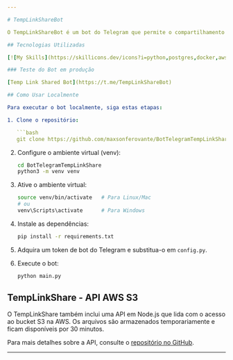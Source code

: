 ```yaml
---

# TempLinkShareBot

O TempLinkShareBot é um bot do Telegram que permite o compartilhamento seguro e temporário de arquivos através de links. Faça upload de arquivos e obtenha links de download com tempo de expiração. Ideal para compartilhar arquivos sensíveis, garantindo acesso restrito e temporário.

## Tecnologias Utilizadas 

[![My Skills](https://skillicons.dev/icons?i=python,postgres,docker,aws,git,github,telegram)](https://skillicons.dev)

### Teste do Bot em produção

[Temp Link Shared Bot](https://t.me/TempLinkShareBot)

## Como Usar Localmente

Para executar o bot localmente, siga estas etapas:

1. Clone o repositório:

   ```bash
   git clone https://github.com/maxsonferovante/BotTelegramTempLinkShare.git
   ```

2. Configure o ambiente virtual (venv):

   ```bash
   cd BotTelegramTempLinkShare
   python3 -m venv venv
   ```

3. Ative o ambiente virtual:

   ```bash
   source venv/bin/activate   # Para Linux/Mac
   # ou
   venv\Scripts\activate      # Para Windows
   ```

4. Instale as dependências:

   ```bash
   pip install -r requirements.txt
   ```

5. Adquira um token de bot do Telegram e substitua-o em `config.py`.

6. Execute o bot:

   ```bash
   python main.py
   ```

## TempLinkShare - API AWS S3

O TempLinkShare também inclui uma API em Node.js que lida com o acesso ao bucket S3 na AWS. Os arquivos são armazenados temporariamente e ficam disponíveis por 30 minutos.

Para mais detalhes sobre a API, consulte o [repositório no GitHub](https://github.com/maxsonferovante/TempLinkShare).

---
```


